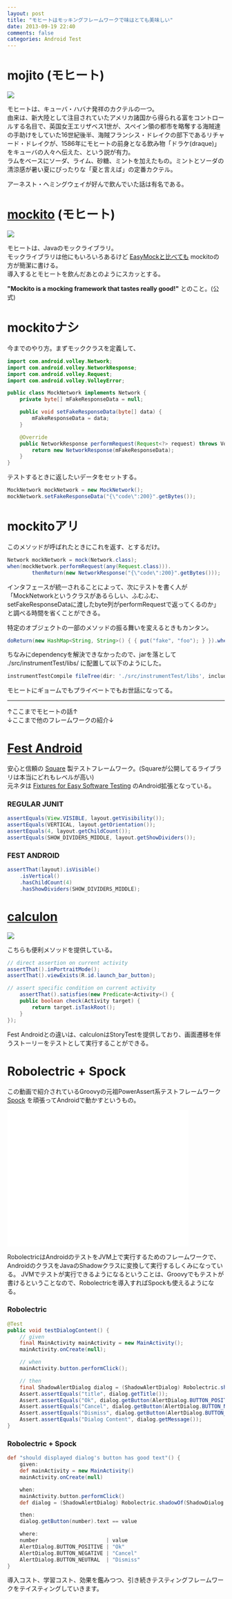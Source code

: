 ```yaml
---
layout: post
title: "モヒートはモッキングフレームワークで味はとても美味しい"
date: 2013-09-19 22:40
comments: false
categories: Android Test
---
```


# mojito (モヒート)
![](http://dl.dropbox.com/u/54255753/blog/201301/mojito.jpg)  

モヒートは、キューバ・ハバナ発祥のカクテルの一つ。  
由来は、新大陸として注目されていたアメリカ諸国から得られる富をコントロールする名目で、英国女王エリザベス1世が、スペイン領の都市を略奪する海賊達の手助けをしていた16世紀後半、海賊フランシス・ドレイクの部下であるリチャード・ドレイクが、1586年にモヒートの前身となる飲み物「ドラケ(draque)」をキューバの人々へ伝えた、という説が有力。  
ラムをベースにソーダ、ライム、砂糖、ミントを加えたもの。ミントとソーダの清涼感が暑い夏にぴったりな「夏と言えば」の定番カクテル。  

アーネスト・ヘミングウェイが好んで飲んでいた話は有名である。

# [mockito](http://code.google.com/p/mockito/) (モヒート)
![](http://dl.dropbox.com/u/54255753/blog/201301/mockito.jpg)

モヒートは、Javaのモックライブラリ。  
モックライブラリは他にもいろいろあるけど [EasyMockと比べても](http://code.google.com/p/mockito/wiki/MockitoVSEasyMock) mockitoの方が簡潔に書ける。  
導入するとモヒートを飲んだあとのようにスカッとする。

**"Mockito is a mocking framework that tastes really good!"** とのこと。(公式)

# mockitoナシ

今までのやり方。まずモッククラスを定義して、

```java
import com.android.volley.Network;
import com.android.volley.NetworkResponse;
import com.android.volley.Request;
import com.android.volley.VolleyError;

public class MockNetwork implements Network {
    private byte[] mFakeResponseData = null;

    public void setFakeResponseData(byte[] data) {
        mFakeResponseData = data;
    }

    @Override
    public NetworkResponse performRequest(Request<?> request) throws VolleyError {
        return new NetworkResponse(mFakeResponseData);
    }
}
```

テストするときに返したいデータをセットする。

```java
MockNetwork mockNetwork = new MockNetwork();
mockNetwork.setFakeResponseData("{\"code\":200}".getBytes());
```

# mockitoアリ

このメソッドが呼ばれたときにこれを返す、とするだけ。

```java
Network mockNetwork = mock(Network.class);
when(mockNetwork.performRequest(any(Request.class))).
        thenReturn(new NetworkResponse("{\"code\":200}".getBytes()));
```

インタフェースが統一されることによって、次にテストを書く人が「MockNetworkというクラスがあるらしい、ふむふむ、setFakeResponseDataに渡したbyte列がperformRequestで返ってくるのか」と調べる時間を省くことができる。

特定のオブジェクトの一部のメソッドの振る舞いを変えるときもカンタン。

```groovy
doReturn(new HashMap<String, String>() { { put("fake", "foo"); } }).when(spyRequest).getHeaders();
```

ちなみにdependencyを解決できなかったので、jarを落として ./src/instrumentTest/libs/ に配置して以下のようにした。

```groovy
instrumentTestCompile fileTree(dir: './src/instrumentTest/libs', include: '*.jar')
```

モヒートにギョームでもプライベートでもお世話になってる。

----
  
  
  
↑ここまでモヒートの話↑  
↓ここまで他のフレームワークの紹介↓  
  
  
  
# [Fest Android](http://square.github.io/fest-android/)

安心と信頼の [Square](https://github.com/square) 製テストフレームワーク。(Squareが公開してるライブラリは本当にどれもレベルが高い)  
元ネタは [Fixtures for Easy Software Testing](http://fest.easytesting.org/) のAndroid拡張となっている。

### REGULAR JUNIT

```java
assertEquals(View.VISIBLE, layout.getVisibility());
assertEquals(VERTICAL, layout.getOrientation());
assertEquals(4, layout.getChildCount());
assertEquals(SHOW_DIVIDERS_MIDDLE, layout.getShowDividers());
```

### FEST ANDROID

```java
assertThat(layout).isVisible()
    .isVertical()
    .hasChildCount(4)
    .hasShowDividers(SHOW_DIVIDERS_MIDDLE);
```

# [calculon](https://github.com/mttkay/calculon)

![](https://raw.github.com/mttkay/calculon/master/assets/calculon.png)

こちらも便利メソッドを提供している。

```java
// direct assertion on current activity
assertThat().inPortraitMode();
assertThat().viewExists(R.id.launch_bar_button);

// assert specific condition on current activity
    assertThat().satisfies(new Predicate<Activity>() {
    public boolean check(Activity target) {
        return target.isTaskRoot();
    }
});
```

Fest Androidとの違いは、calculonはStoryTestを提供しており、画面遷移を伴うストーリーをテストとして実行することができる。

# Robolectric + Spock
この動画で紹介されているGroovyの元祖PowerAssert系テストフレームワーク [Spock](https://code.google.com/p/spock/) を頑張ってAndroidで動かすというもの。

<iframe width="420" height="315" src="//www.youtube.com/embed/aDoQxqO_6rI" frameborder="0" allowfullscreen></iframe>

RobolectricはAndroidのテストをJVM上で実行するためのフレームワークで、AndroidのクラスをJavaのShadowクラスに変換して実行するしくみになっている。
JVMでテストが実行できるようになるということは、Groovyでもテストが書けるということなので、Robolectricを導入すればSpockも使えるようになる。

### Robolectric

```java
@Test
public void testDialogContent() {
    // given
    final MainActivity mainActivity = new MainActivity();
    mainActivity.onCreate(null);

    // when
    mainActivity.button.performClick();

    // then
    final ShadowAlertDialog dialog = (ShadowAlertDialog) Robolectric.shadowOf(ShadowDialog.getLatestDialog());
    Assert.assertEquals("title", dialog.getTitle());
    Assert.assertEquals("Ok", dialog.getButton(AlertDialog.BUTTON_POSITIVE).getText());
    Assert.assertEquals("Cancel", dialog.getButton(AlertDialog.BUTTON_NEGATIVE).getText());
    Assert.assertEquals("Dismiss", dialog.getButton(AlertDialog.BUTTON_NEUTRAL).getText());
    Assert.assertEquals("Dialog Content", dialog.getMessage());
}
```

### Robolectric + Spock

```groovy
def "should displayed dialog's button has good text"() {
    given:
    def mainActivity = new MainActivity()
    mainActivity.onCreate(null)

    when:
    mainActivity.button.performClick()
    def dialog = (ShadowAlertDialog) Robolectric.shadowOf(ShadowDialog.getLatestDialog());

    then:
    dialog.getButton(number).text == value

    where:
    number                      | value
    AlertDialog.BUTTON_POSITIVE | "Ok"
    AlertDialog.BUTTON_NEGATIVE | "Cancel"
    AlertDialog.BUTTON_NEUTRAL  | "Dismiss"
}
```

導入コスト、学習コスト、効果を鑑みつつ、引き続きテスティングフレームワークをテイスティングしていきます。
